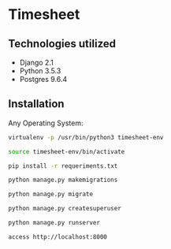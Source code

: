 # Timesheet 

## Technologies utilized
* Django 2.1
* Python 3.5.3
* Postgres 9.6.4

## Installation

Any Operating System:

```sh
virtualenv -p /usr/bin/python3 timesheet-env

source timesheet-env/bin/activate

pip install -r requeriments.txt

python manage.py makemigrations

python manage.py migrate

python manage.py createsuperuser

python manage.py runserver

access http://localhost:8000
```